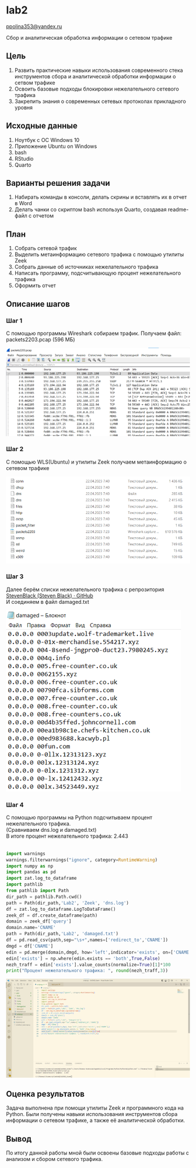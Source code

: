 lab2
================
ppolina353@yandex.ru

Сбор и аналитическая обработка информации о сетевом трафике

## Цель

1.  Развить практические навыки использования современного стека
    инструментов сбора и аналитической обработки информации о сетвом
    трафике
2.  Освоить базовые подходы блокировки нежелательного сетевого трафика
3.  Закрепить знания о современных сетевых протоколах прикладного уровня

## Исходные данные

1.  Ноутбук с ОС Windows 10
2.  Приложение Ubuntu on Windows
3.  bash
4.  RStudio
5.  Quarto

## Варианты решения задачи

1.  Набирать команды в консоли, делать скрины и вставлять их в отчет в
    Word
2.  Делать чанки со скриптом bash используя Quarto, создавая readme-файл
    с отчетом

## План

1.  Собрать сетевой трафик
2.  Выделить метаинформацию сетевого трафика с помощью утилиты Zeek
3.  Собрать данные об источниках нежелательного трафика
4.  Написать программу, подсчитывающую процент нежелательного трафика
5.  Оформить отчет

## Описание шагов

### Шаг 1

С помощью программы Wireshark собираем трафик. Получаем файл:
packets2203.pcap (596 МБ)

![alt text](1.png)

### Шаг 2

С помощью WLS(Ubuntu) и утилиты Zeek получаем метаинформацию о сетевом
трафике

![alt text](2.png)

### Шаг 3

Далее берём списки нежелательного трафика с репрозитория [StevenBlack
(Steven Black) · GitHub](https://github.com/StevenBlack)  
И соединяем в файл damaged.txt

![alt text](3.png)

### Шаг 4

С помощью программы на Python подсчитываем процент нежелательного
трафика.  
(Сравниваем dns.log и damaged.txt)  
В итоге процент нежелательного трафика: 2.443

``` python

import warnings
warnings.filterwarnings("ignore", category=RuntimeWarning)
import numpy as np
import pandas as pd
import zat.log_to_dataframe
import pathlib
from pathlib import Path
dir_path = pathlib.Path.cwd()
path = Path(dir_path,'Lab2', 'Zeek', 'dns.log')
df = zat.log_to_dataframe.LogToDataFrame()
zeek_df = df.create_dataframe(path)
domain = zeek_df['query']
domain.name='CNAME'
path = Path(dir_path,'Lab2', 'damaged.txt')
df = pd.read_csv(path,sep="\s+",names=['redirect_to','CNAME'])
dmgd = df['CNAME']
edin = pd.merge(domain,dmgd, how='left',indicator='exists', on=['CNAME'],)
edin['exists'] = np.where(edin.exists == 'both',True,False)
nezh_traff = edin['exists'].value_counts(normalize=True)[1]*100
print("Процент нежелательного трафика: ", round(nezh_traff,3))
```

![alt text](4.png)

## Оценка результатов

Задача выполнена при помощи утилиты Zeek и программного кода на Python.
Были получены навыки использования инструментов сбора информации о
сетевом трафике, а также её аналитической обработки.

## Вывод

По итогу данной работы мной были освоены базовые подходы работы с
анализом и сбором сетевого трафика.
